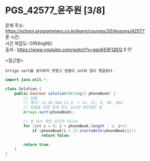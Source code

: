 # PGS_42577_윤주원 [3/8] </br>
문제 주소: https://school.programmers.co.kr/learn/courses/30/lessons/42577 </br>
푼 시간:  </br>
시간 복잡도: O(N(logN)) </br>
출처 : https://www.youtube.com/watch?v=ggoKE9FQIEQ 5:17

<접근법>
```
Srtign sort를 생각하지 못했고 정렬이 int와 많이 햇갈렸다.
```


```java
import java.util.*;

class Solution {
    public boolean solution(String[] phoneBook) {
        // 정렬 
        // 예시) 12,44,564,21,4 -> 12, 21, 4, 44, 564
        // 정렬을 하면 앞에 있는 요소만 확인해도 됨
        Arrays.sort(phoneBook);

        // 앞 요소 확인 있으면 false
        for (int i = 0; i < phoneBook.length - 1; i++)
            if (phoneBook[i + 1].startsWith(phoneBook[i]))
                return false;

        return true;
    }
}

```
